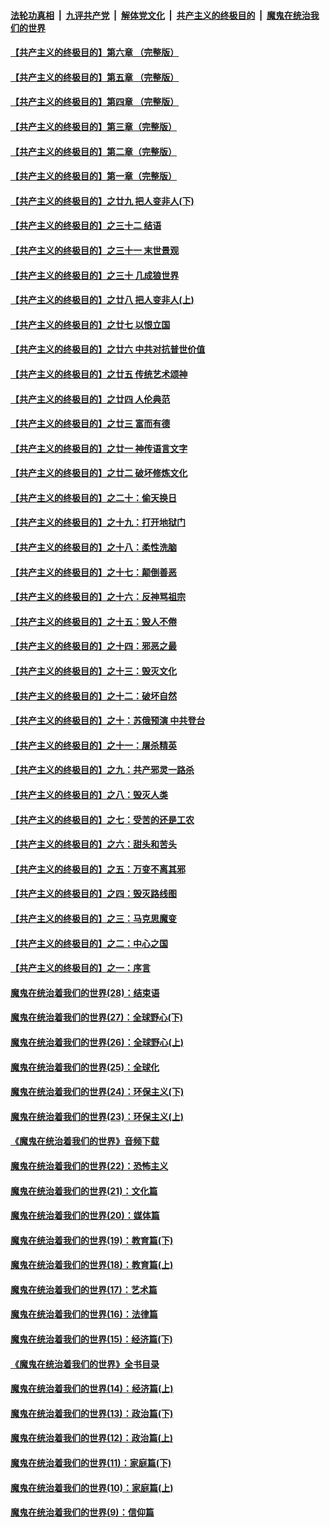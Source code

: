 ####  [法轮功真相](../../../../basic/blob/master/README.md?t=04060230) &nbsp;|&nbsp; [九评共产党](../../../../9ping.md/blob/master/README.md?t=04060230) &nbsp;|&nbsp; [解体党文化](../../../../jtdwh.md/blob/master/README.md?t=04060230)  &nbsp;|&nbsp; [共产主义的终极目的](../../../../gczydzjmd.md/blob/master/README.md?t=04060230) &nbsp;|&nbsp; [魔鬼在统治我们的世界](../../../../mgztzwmdsj.md/blob/master/README.md?t=04060230) 

#### [【共产主义的终极目的】第六章 （完整版）](../pages/nsc422/n11428913.md?t=04060230) 

#### [【共产主义的终极目的】第五章 （完整版）](../pages/nsc422/n11428912.md?t=04060230) 

#### [【共产主义的终极目的】第四章 （完整版）](../pages/nsc422/n11428907.md?t=04060230) 

#### [【共产主义的终极目的】第三章（完整版）](../pages/nsc422/n11428848.md?t=04060230) 

#### [【共产主义的终极目的】第二章（完整版）](../pages/nsc422/n11428831.md?t=04060230) 

#### [【共产主义的终极目的】第一章（完整版）](../pages/nsc422/n11417651.md?t=04060230) 

#### [【共产主义的终极目的】之廿九 把人变非人(下)](../pages/nsc422/n11344140.md?t=04060230) 

#### [【共产主义的终极目的】之三十二 结语](../pages/nsc422/n11360535.md?t=04060230) 

#### [【共产主义的终极目的】之三十一 末世景观](../pages/nsc422/n11351129.md?t=04060230) 

#### [【共产主义的终极目的】之三十 几成狼世界](../pages/nsc422/n11348280.md?t=04060230) 

#### [【共产主义的终极目的】之廿八 把人变非人(上)](../pages/nsc422/n11340492.md?t=04060230) 

#### [【共产主义的终极目的】之廿七 以恨立国](../pages/nsc422/n11336944.md?t=04060230) 

#### [【共产主义的终极目的】之廿六 中共对抗普世价值](../pages/nsc422/n11324785.md?t=04060230) 

#### [【共产主义的终极目的】之廿五 传统艺术颂神](../pages/nsc422/n11296396.md?t=04060230) 

#### [【共产主义的终极目的】之廿四 人伦典范](../pages/nsc422/n11296397.md?t=04060230) 

#### [【共产主义的终极目的】之廿三 富而有德](../pages/nsc422/n11283598.md?t=04060230) 

#### [【共产主义的终极目的】之廿一 神传语言文字](../pages/nsc422/n11263265.md?t=04060230) 

#### [【共产主义的终极目的】之廿二 破坏修炼文化](../pages/nsc422/n11245728.md?t=04060230) 

#### [【共产主义的终极目的】之二十：偷天换日](../pages/nsc422/n11238846.md?t=04060230) 

#### [【共产主义的终极目的】之十九：打开地狱门](../pages/nsc422/n11206376.md?t=04060230) 

#### [【共产主义的终极目的】之十八：柔性洗脑](../pages/nsc422/n11199994.md?t=04060230) 

#### [【共产主义的终极目的】之十七：颠倒善恶](../pages/nsc422/n11179782.md?t=04060230) 

#### [【共产主义的终极目的】之十六：反神骂祖宗](../pages/nsc422/n11166798.md?t=04060230) 

#### [【共产主义的终极目的】之十五：毁人不倦](../pages/nsc422/n11166792.md?t=04060230) 

#### [【共产主义的终极目的】之十四：邪恶之最](../pages/nsc422/n11150249.md?t=04060230) 

#### [【共产主义的终极目的】之十三：毁灭文化](../pages/nsc422/n11135227.md?t=04060230) 

#### [【共产主义的终极目的】之十二：破坏自然](../pages/nsc422/n11135214.md?t=04060230) 

#### [【共产主义的终极目的】之十：苏俄预演 中共登台](../pages/nsc422/n11118424.md?t=04060230) 

#### [【共产主义的终极目的】之十一：屠杀精英](../pages/nsc422/n11118442.md?t=04060230) 

#### [【共产主义的终极目的】之九：共产邪灵一路杀](../pages/nsc422/n11114139.md?t=04060230) 

#### [【共产主义的终极目的】之八：毁灭人类](../pages/nsc422/n11108503.md?t=04060230) 

#### [【共产主义的终极目的】之七：受苦的还是工农](../pages/nsc422/n11101809.md?t=04060230) 

#### [【共产主义的终极目的】之六：甜头和苦头](../pages/nsc422/n11096971.md?t=04060230) 

#### [【共产主义的终极目的】之五：万变不离其邪](../pages/nsc422/n11091285.md?t=04060230) 

#### [【共产主义的终极目的】之四：毁灭路线图](../pages/nsc422/n11086284.md?t=04060230) 

#### [【共产主义的终极目的】之三：马克思魔变](../pages/nsc422/n11061941.md?t=04060230) 

#### [【共产主义的终极目的】之二：中心之国](../pages/nsc422/n11047728.md?t=04060230) 

#### [【共产主义的终极目的】之一：序言](../pages/nsc422/n11086077.md?t=04060230) 

#### [魔鬼在统治着我们的世界(28)：结束语](../pages/nsc422/n10936246.md?t=04060230) 

#### [魔鬼在统治着我们的世界(27)：全球野心(下)](../pages/nsc422/n10928319.md?t=04060230) 

#### [魔鬼在统治着我们的世界(26)：全球野心(上)](../pages/nsc422/n10900318.md?t=04060230) 

#### [魔鬼在统治着我们的世界(25)：全球化](../pages/nsc422/n10788205.md?t=04060230) 

#### [魔鬼在统治着我们的世界(24)：环保主义(下)](../pages/nsc422/n10695307.md?t=04060230) 

#### [魔鬼在统治着我们的世界(23)：环保主义(上)](../pages/nsc422/n10688613.md?t=04060230) 

#### [《魔鬼在统治着我们的世界》音频下载](../pages/nsc422/n10635553.md?t=04060230) 

#### [魔鬼在统治着我们的世界(22)：恐怖主义](../pages/nsc422/n10614727.md?t=04060230) 

#### [魔鬼在统治着我们的世界(21)：文化篇](../pages/nsc422/n10597706.md?t=04060230) 

#### [魔鬼在统治着我们的世界(20)：媒体篇](../pages/nsc422/n10586579.md?t=04060230) 

#### [魔鬼在统治着我们的世界(19)：教育篇(下)](../pages/nsc422/n10564808.md?t=04060230) 

#### [魔鬼在统治着我们的世界(18)：教育篇(上)](../pages/nsc422/n10526970.md?t=04060230) 

#### [魔鬼在统治着我们的世界(17)：艺术篇](../pages/nsc422/n10499093.md?t=04060230) 

#### [魔鬼在统治着我们的世界(16)：法律篇](../pages/nsc422/n10485969.md?t=04060230) 

#### [魔鬼在统治着我们的世界(15)：经济篇(下)](../pages/nsc422/n10469975.md?t=04060230) 

#### [《魔鬼在统治着我们的世界》全书目录](../pages/nsc422/n10464261.md?t=04060230) 

#### [魔鬼在统治着我们的世界(14)：经济篇(上)](../pages/nsc422/n10457370.md?t=04060230) 

#### [魔鬼在统治着我们的世界(13)：政治篇(下)](../pages/nsc422/n10448270.md?t=04060230) 

#### [魔鬼在统治着我们的世界(12)：政治篇(上)](../pages/nsc422/n10444576.md?t=04060230) 

#### [魔鬼在统治着我们的世界(11)：家庭篇(下)](../pages/nsc422/n10440961.md?t=04060230) 

#### [魔鬼在统治着我们的世界(10)：家庭篇(上)](../pages/nsc422/n10435448.md?t=04060230) 

#### [魔鬼在统治着我们的世界(9)：信仰篇](../pages/nsc422/n10432159.md?t=04060230) 

